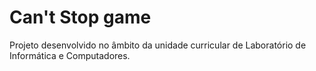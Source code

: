 # Can't Stop game

Projeto desenvolvido no âmbito da unidade curricular de Laboratório de Informática e Computadores.
